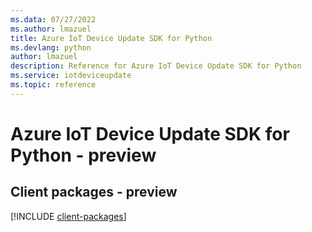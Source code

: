 ```yaml
---
ms.data: 07/27/2022
ms.author: lmazuel
title: Azure IoT Device Update SDK for Python
ms.devlang: python
author: lmazuel
description: Reference for Azure IoT Device Update SDK for Python
ms.service: iotdeviceupdate
ms.topic: reference
---
```

# Azure IoT Device Update SDK for Python - preview

## Client packages - preview
[!INCLUDE [client-packages](iot-device-update-client-index.md)]